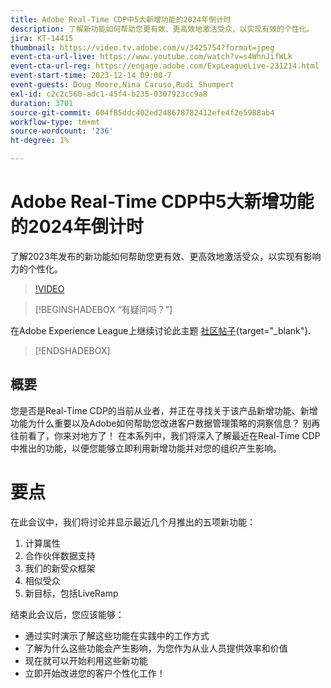 ```yaml
---
title: Adobe Real-Time CDP中5大新增功能的2024年倒计时
description: 了解新功能如何帮助您更有效、更高效地激活受众，以实现有效的个性化。
jira: KT-14415
thumbnail: https://video.tv.adobe.com/v/3425754?format=jpeg
event-cta-url-live: https://www.youtube.com/watch?v=s4WhnJifWLk
event-cta-url-reg: https://engage.adobe.com/ExpLeagueLive-231214.html
event-start-time: 2023-12-14 09:00-7
event-guests: Doug Moore,Nina Caruso,Rudi Shumpert
exl-id: c2c2c560-adc1-45f4-b235-0307923cc9a8
duration: 3701
source-git-commit: 604f85ddc402ed248678782412efe4f2e5988ab4
workflow-type: tm+mt
source-wordcount: '236'
ht-degree: 1%

---
```


# Adobe Real-Time CDP中5大新增功能的2024年倒计时

了解2023年发布的新功能如何帮助您更有效、更高效地激活受众，以实现有影响力的个性化。

>[!VIDEO](https://video.tv.adobe.com/v/3425754/?quality=12&learn=on)

>[!BEGINSHADEBOX “有疑问吗？”]

在Adobe Experience League上继续讨论此主题 [社区帖子](https://experienceleaguecommunities.adobe.com/t5/real-time-customer-data-platform/experience-league-live-post-session-discussion-countdown-to-2024/m-p/639558#M14){target="_blank"}.

>[!ENDSHADEBOX]

## 概要

您是否是Real-Time CDP的当前从业者，并正在寻找关于该产品新增功能、新增功能为什么重要以及Adobe如何帮助您改进客户数据管理策略的洞察信息？ 别再往前看了，你来对地方了！ 在本系列中，我们将深入了解最近在Real-Time CDP中推出的功能，以便您能够立即利用新增功能并对您的组织产生影响。

# 要点

在此会议中，我们将讨论并显示最近几个月推出的五项新功能：

1. 计算属性
2. 合作伙伴数据支持
3. 我们的新受众框架
4. 相似受众
5. 新目标，包括LiveRamp

结束此会议后，您应该能够：

* 通过实时演示了解这些功能在实践中的工作方式
* 了解为什么这些功能会产生影响，为您作为从业人员提供效率和价值
* 现在就可以开始利用这些新功能
* 立即开始改进您的客户个性化工作！
